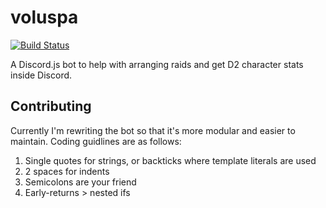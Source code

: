 # voluspa
[![Build Status](https://travis-ci.com/MacND/voluspa.svg?branch=master)](https://travis-ci.com/MacND/voluspa)  

A Discord.js bot to help with arranging raids and get D2 character stats inside Discord.

## Contributing
Currently I'm rewriting the bot so that it's more modular and easier to maintain.  Coding guidlines are as follows:  
1) Single quotes for strings, or backticks where template literals are used
2) 2 spaces for indents
3) Semicolons are your friend
4) Early-returns > nested ifs
